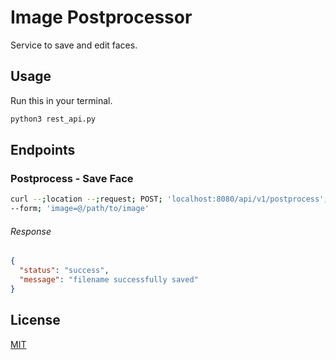 # Image Postprocessor

Service to save and edit faces.

## Usage

Run this in your terminal.

```bash
python3 rest_api.py
```

## Endpoints

### Postprocess - Save Face

```bash
curl --;location --;request; POST; 'localhost:8080/api/v1/postprocess'; \
--form; 'image=@/path/to/image'
```

###### Response

```json
{
  "status": "success", 
  "message": "filename successfully saved"
}
```

## License
[MIT](https://choosealicense.com/licenses/mit/)
